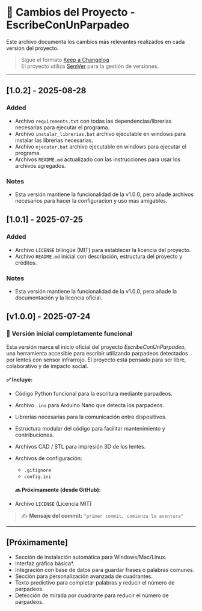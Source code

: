 # 📖 Cambios del Proyecto - EscribeConUnParpadeo

Este archivo documenta los cambios más relevantes realizados en cada versión del proyecto.

> Sigue el formato [Keep a Changelog](https://keepachangelog.com/es/1.0.0/)  
> El proyecto utiliza [SemVer](https://semver.org/lang/es/) para la gestión de versiones.

---
## [1.0.2] - 2025-08-28
### Added
- Archivo `requirements.txt` con todas las dependencias/librerias necesarias para ejecutar el programa.
- Archivo `instalar_librerias.bat` archivo ejecutable en windows para instalar las librerias necesarias.
- Archivo `ejecutar.bat` archivo ejecutable en windows para ejecutar el programa.
- Archivos `README.md` actualizado con las instrucciones para usar los archivos agregados.

### Notes
- Esta versión mantiene la funcionalidad de la v1.0.0, pero añade archivos necesarios para hacer la configuracion y uso mas amigables.

## [1.0.1] - 2025-07-25
### Added
- Archivo `LICENSE` bilingüe (MIT) para establecer la licencia del proyecto.
- Archivo `README.md` inicial con descripción, estructura del proyecto y créditos.

### Notes
- Esta versión mantiene la funcionalidad de la v1.0.0, pero añade la documentación y la licencia oficial.

## [v1.0.0] - 2025-07-24

### 🎉 Versión inicial completamente funcional

Esta versión marca el inicio oficial del proyecto *EscribeConUnParpadeo*, una herramienta accesible para escribir utilizando parpadeos detectados por lentes con sensor infrarrojo. El proyecto está pensado para ser libre, colaborativo y de impacto social.

#### ✅ Incluye:
- Código Python funcional para la escritura mediante parpadeos.
- Archivo `.ino` para Arduino Nano que detecta los parpadeos.
- Librerías necesarias para la comunicación entre dispositivos.
- Estructura modular del código para facilitar mantenimiento y contribuciones.
- Archivos CAD / STL para impresión 3D de los lentes.
- Archivos de configuración:
  - `.gitignore`
  - `config.ini`
  
  #### 🔜 Próximamente (desde GitHub):
- Archivo `LICENSE` (Licencia MIT)

> ✍️ **Mensaje del commit:** `"primer commit, comienza la aventura"`

---

## [Próximamente]

- Sección de instalación automática para Windows/Mac/Linux.
- Interfaz gráfica básica*.
- Integración con base de datos para guardar frases o palabras comunes.
- Sección para personalización avanzada de cuadrantes.
- Texto predictivo para completar palabras y reducir el número de parpadeos.
- Detección de mirada por cuadrante para reducir el número de parpadeos.